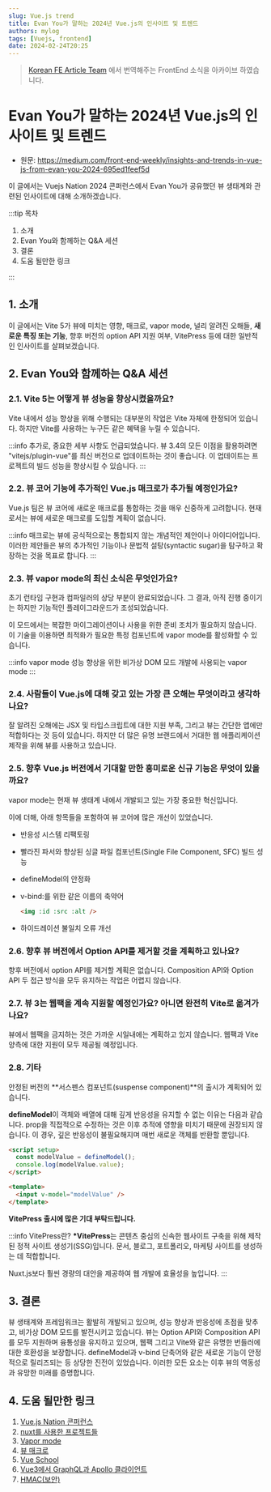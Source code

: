 ```yaml
---
slug: Vue.js trend
title: Evan You가 말하는 2024년 Vue.js의 인사이트 및 트렌드
authors: mylog
tags: [Vuejs, frontend]
date: 2024-02-24T20:25
---
```


> [Korean FE Article Team](https://kofearticle.substack.com/about?utm_source=substack&utm_medium=email) 에서 번역해주는 FrontEnd 소식을 아카이브 하였습니다.

# Evan You가 말하는 2024년 Vue.js의 인사이트 및 트렌드

- 원문: https://medium.com/front-end-weekly/insights-and-trends-in-vue-js-from-evan-you-2024-695ed1feef5d

이 글에서는 Vuejs Nation 2024 콘퍼런스에서 Evan You가 공유했던 뷰 생태계와 관련된 인사이트에 대해 소개하겠습니다.

:::tip 목차

1. 소개
2. Evan You와 함께하는 Q&A 세션
3. 결론
4. 도움 될만한 링크

:::

<!--truncate-->

## 1. 소개

이 글에서는 Vite 5가 뷰에 미치는 영향, 매크로, vapor mode, 널리 알려진 오해들, **새로운 특징 또는 기능**, 향후 버전의 option API 지원 여부, VitePress 등에 대한 일반적인 인사이트를 살펴보겠습니다.

## 2. Evan You와 함께하는 Q&A 세션

### 2.1. Vite 5는 어떻게 뷰 성능을 향상시켰을까요?

Vite 내에서 성능 향상을 위해 수행되는 대부분의 작업은 Vite 자체에 한정되어 있습니다. 하지만 Vite를 사용하는 누구든 같은 혜택을 누릴 수 있습니다.

:::info 추가로,
중요한 세부 사항도 언급되었습니다. 뷰 3.4의 모든 이점을 활용하려면 "vitejs/plugin-vue"를 최신 버전으로 업데이트하는 것이 좋습니다. 이 업데이트는 프로젝트의 빌드 성능을 향상시킬 수 있습니다.
:::

### 2.2. 뷰 코어 기능에 추가적인 Vue.js 매크로가 추가될 예정인가요?

Vue.js 팀은 뷰 코어에 새로운 매크로를 통합하는 것을 매우 신중하게 고려합니다. 현재로서는 뷰에 새로운 매크로를 도입할 계획이 없습니다.

:::info
매크로는 뷰에 공식적으로는 통합되지 않는 개념적인 제안이나 아이디어입니다. 이러한 제안들은 뷰의 추가적인 기능이나 문법적 설탕(syntactic sugar)을 탐구하고 확장하는 것을 목표로 합니다.
:::

### 2.3. 뷰 vapor mode의 최신 소식은 무엇인가요?

초기 런타임 구현과 컴파일러의 상당 부분이 완료되었습니다. 그 결과, 아직 진행 중이기는 하지만 기능적인 플레이그라운드가 조성되었습니다.

이 모드에서는 복잡한 마이그레이션이나 사용을 위한 준비 조치가 필요하지 않습니다. 이 기술을 이용하면 최적화가 필요한 특정 컴포넌트에 vapor mode를 활성화할 수 있습니다.

:::info vapor mode
성능 향상을 위한 비가상 DOM 모드 개발에 사용되는 vapor mode
:::

### 2.4. 사람들이 Vue.js에 대해 갖고 있는 가장 큰 오해는 무엇이라고 생각하나요?

잘 알려진 오해에는 JSX 및 타입스크립트에 대한 지원 부족, 그리고 뷰는 간단한 앱에만 적합하다는 것 등이 있습니다. 하지만 더 많은 유명 브랜드에서 거대한 웹 애플리케이션 제작을 위해 뷰를 사용하고 있습니다.

### 2.5. 향후 Vue.js 버전에서 기대할 만한 흥미로운 신규 기능은 무엇이 있을까요?

vapor mode는 현재 뷰 생태계 내에서 개발되고 있는 가장 중요한 혁신입니다.

이에 더해, 아래 항목들을 포함하여 뷰 코어에 많은 개선이 있었습니다.

- 반응성 시스템 리팩토링

- 빨라진 파서와 향상된 싱글 파일 컴포넌트(Single File Component, SFC) 빌드 성능

- defineModel의 안정화

- v-bind:를 위한 같은 이름의 축약어

  ```html
  <img :id :src :alt />
  ```

- 하이드레이션 불일치 오류 개선

### 2.6. 향후 뷰 버전에서 Option API를 제거할 것을 계획하고 있나요?

향후 버전에서 option API를 제거할 계획은 없습니다. Composition API와 Option API 두 접근 방식을 모두 유지하는 작업은 어렵지 않습니다.

### 2.7. 뷰 3는 웹팩을 계속 지원할 예정인가요? 아니면 완전히 Vite로 옮겨가나요?

뷰에서 웹팩을 금지하는 것은 가까운 시일내에는 계획하고 있지 않습니다. 웹팩과 Vite 양측에 대한 지원이 모두 제공될 예정입니다.

### 2.8. 기타

안정된 버전의 **서스펜스 컴포넌트(suspense component)**의 출시가 계획되어 있습니다.

**defineModel**이 객체와 배열에 대해 깊게 반응성을 유지할 수 없는 이유는 다음과 같습니다. prop을 직접적으로 수정하는 것은 이후 추적에 영향을 미치기 때문에 권장되지 않습니다. 이 경우, 깊은 반응성이 불필요해지며 매번 새로운 객체를 반환할 뿐입니다.

```html
<script setup>
  const modelValue = defineModel();
  console.log(modelValue.value);
</script>

<template>
  <input v-model="modelValue" />
</template>
```

**VitePress 출시에 많은 기대 부탁드립니다.**

:::info VitePress란?
**\*VitePress**는 콘텐츠 중심의 신속한 웹사이트 구축을 위해 제작된 정적 사이트 생성기(SSG)입니다. 문서, 블로그, 포트폴리오, 마케팅 사이트를 생성하는 데 적합합니다.

Nuxt.js보다 훨씬 경량의 대안을 제공하여 웹 개발에 효율성을 높입니다.
:::

## 3. 결론

뷰 생태계와 프레임워크는 활발히 개발되고 있으며, 성능 향상과 반응성에 초점을 맞추고, 비가상 DOM 모드를 발전시키고 있습니다. 뷰는 Option API와 Composition API를 모두 지원하며 융통성을 유지하고 있으며, 웹팩 그리고 Vite와 같은 유명한 번들러에 대한 호환성을 보장합니다. defineModel과 v-bind 단축어와 같은 새로운 기능이 안정적으로 릴리즈되는 등 상당한 진전이 있었습니다. 이러한 모든 요소는 이후 뷰의 역동성과 유망한 미래를 증명합니다.

## 4. 도움 될만한 링크

1. [Vue.js Nation 콘퍼런스](https://vuejsnation.com/)
2. [nuxt를 사용한 프로젝트들](https://github.com/nuxt/awesome?tab=readme-ov-file#projects-using-nuxt)
3. [Vapor mode](https://github.com/vuejs/core-vapor)
4. [뷰 매크로](https://vue-macros.dev/guide/getting-started.html)
5. [Vue School](https://vueschool.io/)
6. [Vue3에서 GraphQL과 Apollo 클라이언트](https://javascript.plainenglish.io/how-to-use-graphql-in-vue3-with-the-apollo-client-79b1c1fda69d)
7. [HMAC(보안)](https://blog.stackademic.com/how-hmac-works-step-by-step-explanation-with-examples-f4aff5efb40e)
